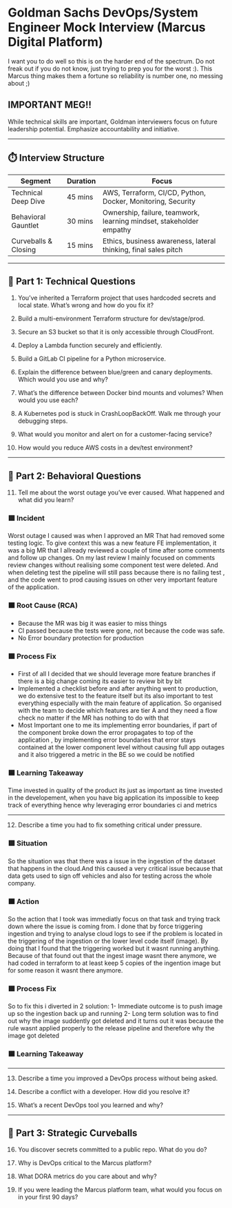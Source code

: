 # Goldman Sachs DevOps/System Engineer Mock Interview (Marcus Digital Platform)

I want you to do well so this is on the harder end of the spectrum. Do not freak out if you do not know, just trying to prep you for the worst :). This Marcus thing makes them a fortune so reliability is number one, no messing about ;)

## IMPORTANT MEG!!

While technical skills are important, Goldman interviewers focus on future leadership potential. Emphasize accountability and initiative.

---

## ⏱️ Interview Structure

| Segment                    | Duration | Focus                                                                 |
|----------------------------|----------|------------------------------------------------------------------------|
| Technical Deep Dive     | 45 mins  | AWS, Terraform, CI/CD, Python, Docker, Monitoring, Security            |
| Behavioral Gauntlet     | 30 mins  | Ownership, failure, teamwork, learning mindset, stakeholder empathy    |
| Curveballs & Closing     | 15 mins  | Ethics, business awareness, lateral thinking, final sales pitch        |

---

## 🔧 Part 1: Technical Questions

1. You’ve inherited a Terraform project that uses hardcoded secrets and local state. What’s wrong and how do you fix it?

2. Build a multi-environment Terraform structure for dev/stage/prod.

3. Secure an S3 bucket so that it is only accessible through CloudFront.

4. Deploy a Lambda function securely and efficiently.

5. Build a GitLab CI pipeline for a Python microservice.

6. Explain the difference between blue/green and canary deployments. Which would you use and why?

7. What’s the difference between Docker bind mounts and volumes? When would you use each?

8. A Kubernetes pod is stuck in CrashLoopBackOff. Walk me through your debugging steps.

9. What would you monitor and alert on for a customer-facing service?

10. How would you reduce AWS costs in a dev/test environment?

---

## 🤝 Part 2: Behavioral Questions

11. Tell me about the worst outage you’ve ever caused. What happened and what did you learn?
### 🟥 Incident 

Worst outage I caused was when I approved an MR That had removed some testing logic. To give context this was a new feature FE implementation, it was a big MR that I allready reviewed a couple of time after some comments and follow up changes. On my last review I mainly focused on comments review changes without realising some component test were deleted. And when deleting test the pipeline will still pass because there is no failing test , and the code went to prod causing issues on other very important feature of the application.

### 🟧 Root Cause (RCA)  
- Because the MR was big it was easier to miss things 
- CI passed because the tests were gone, not because the code was safe.
- No Error boundary protection for production

### 🟩 Process Fix  
- First of all I decided that we should leverage more feature branches if there is a big change coming its easier to review bit by bit
- Implemented a checklist before and after anything went to production, we do extensive test to the feature itself but its also important to test everything especially with the main feature of application. So organised with the team to decide which features are tier A and they need a flow check no matter if the MR has nothing to do with that
- Most Important one to me its implementing error boundaries, if part of the component broke down the error propagates to top of the application , by implementing error boundaries that error stays contained at the lower component level without causing full app outages and it also triggered a metric in the BE so we could be notified 

### 🟦 Learning Takeaway 
Time invested in quality of the product its just as important as time invested in the developement, when you have big application its impossible to keep track of everything hence why leveraging error boundaries ci and metrics 

---

12. Describe a time you had to fix something critical under pressure.
### 🟥 Situation
So the situation was that there was a issue in the ingestion of the dataset that happens in the cloud.And this caused a very critical issue because that data gets used to sign off vehicles and also for testing across the whole company.

### 🟧 Action 
So the action that I took was immediatly focus on that task and trying track down where the issue is coming from.
I done that by force triggering ingestion and trying to analyse cloud logs to see if the problem is located in the triggering of the ingestion or the lower level code itself (image).
By doing that I found that the triggering worked but it wasnt running anything.
Because of that found out that the ingest image wasnt there anymore, we had coded in terraform to at least keep 5 copies of the ingention image but for some reason it wasnt there anymore.

### 🟩 Process Fix  
So to fix this i diverted in 2 solution:
1- Immediate outcome is to push image up so the ingestion back up and running
2- Long term solution was to find out why the image suddently got deleted and it turns out it was because the rule wasnt applied properly to the release pipeline and therefore why the image got deleted 

### 🟦 Learning Takeaway 

---
13. Describe a time you improved a DevOps process without being asked.

14. Describe a conflict with a developer. How did you resolve it?

15. What’s a recent DevOps tool you learned and why?

---

## 🧠 Part 3: Strategic Curveballs

16. You discover secrets committed to a public repo. What do you do?

17. Why is DevOps critical to the Marcus platform?

18. What DORA metrics do you care about and why?

19. If you were leading the Marcus platform team, what would you focus on in your first 90 days?